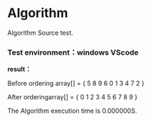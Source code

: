 # Algorithm
 Algorithm Source test.

### Test environment：windows VScode

**result：**

Before ordering array[] = { 5 8 9 6 0 1 3 4 7 2 }

After orderingarray[]   = { 0 1 2 3 4 5 6 7 8 9 }

The Algorithm execution time is 0.000000S.
